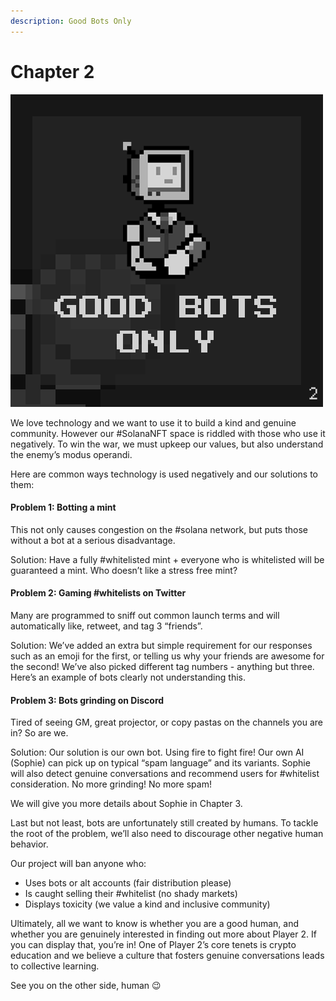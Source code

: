 ```yaml
---
description: Good Bots Only
---
```


# Chapter 2

<div align="left">

<img src="../../.gitbook/assets/Tweet-Post2.png" alt="">

</div>

We love technology and we want to use it to build a kind and genuine community. However our #SolanaNFT space is riddled with those who use it negatively. To win the war, we must upkeep our values, but also understand the enemy’s modus operandi.

Here are common ways technology is used negatively and our solutions to them:&#x20;

#### Problem 1: Botting a mint

This not only causes congestion on the #solana network, but puts those without a bot at a serious disadvantage.&#x20;

Solution: Have a fully #whitelisted mint + everyone who is whitelisted will be guaranteed a mint. Who doesn’t like a stress free mint?

#### Problem 2: Gaming #whitelists on Twitter

Many are programmed to sniff out common launch terms and will automatically like, retweet, and tag 3 “friends”.&#x20;

Solution: We’ve added an extra but simple requirement for our responses such as an emoji for the first, or telling us why your friends are awesome for the second! We’ve also picked different tag numbers - anything but three. Here’s an example of bots clearly not understanding this.

#### Problem 3: Bots grinding on Discord

Tired of seeing GM, great projector, or copy pastas on the channels you are in? So are we.&#x20;

Solution: Our solution is our own bot. Using fire to fight fire! Our own AI (Sophie) can pick up on typical “spam language” and its variants. Sophie will also detect genuine conversations and recommend users for #whitelist consideration. No more grinding! No more spam!

We will give you more details about Sophie in Chapter 3.

Last but not least, bots are unfortunately still created by humans. To tackle the root of the problem, we’ll also need to discourage other negative human behavior.

Our project will ban anyone who:

* Uses bots or alt accounts (fair distribution please)
* Is caught selling their #whitelist (no shady markets)
* Displays toxicity (we value a kind and inclusive community)

Ultimately, all we want to know is whether you are a good human, and whether you are genuinely interested in finding out more about Player 2. If you can display that, you’re in! One of Player 2’s core tenets is crypto education and we believe a culture that fosters genuine conversations leads to collective learning.

See you on the other side, human 😉
